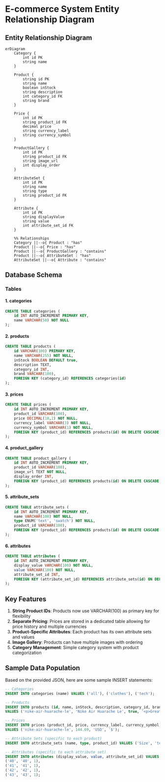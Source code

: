 # E-commerce System Entity Relationship Diagram
## Entity Relationship Diagram

```mermaid
erDiagram
    Category {
        int id PK
        string name
    }

    Product {
        string id PK
        string name
        boolean inStock
        string description
        int category_id FK
        string brand
    }

    Price {
        int id PK
        string product_id FK
        decimal price
        string currency_label
        string currency_symbol
    }

    ProductGallery {
        int id PK
        string product_id FK
        string image_url
        int display_order
    }

    AttributeSet {
        int id PK
        string name
        string type
        string product_id FK
    }

    Attribute {
        int id PK
        string displayValue
        string value
        int attribute_set_id FK
    }

    %% Relationships
    Category ||--o{ Product : "has"
    Product ||--o{ Price : "has"
    Product ||--o{ ProductGallery : "contains"
    Product ||--o{ AttributeSet : "has"
    AttributeSet ||--o{ Attribute : "contains"
```

## Database Schema

### Tables

#### 1. categories
```sql
CREATE TABLE categories (
    id INT AUTO_INCREMENT PRIMARY KEY,
    name VARCHAR(50) NOT NULL
);
```

#### 2. products
```sql
CREATE TABLE products (
    id VARCHAR(100) PRIMARY KEY,
    name VARCHAR(255) NOT NULL,
    inStock BOOLEAN DEFAULT true,
    description TEXT,
    category_id INT,
    brand VARCHAR(100),
    FOREIGN KEY (category_id) REFERENCES categories(id)
);
```

#### 3. prices
```sql
CREATE TABLE prices (
    id INT AUTO_INCREMENT PRIMARY KEY,
    product_id VARCHAR(100),
    price DECIMAL(10,2) NOT NULL,
    currency_label VARCHAR(3) NOT NULL,
    currency_symbol VARCHAR(1) NOT NULL,
    FOREIGN KEY (product_id) REFERENCES products(id) ON DELETE CASCADE
);
```

#### 4. product_gallery
```sql
CREATE TABLE product_gallery (
    id INT AUTO_INCREMENT PRIMARY KEY,
    product_id VARCHAR(100),
    image_url TEXT NOT NULL,
    display_order INT,
    FOREIGN KEY (product_id) REFERENCES products(id) ON DELETE CASCADE
);
```

#### 5. attribute_sets
```sql
CREATE TABLE attribute_sets (
    id INT AUTO_INCREMENT PRIMARY KEY,
    name VARCHAR(100) NOT NULL,
    type ENUM('text', 'swatch') NOT NULL,
    product_id VARCHAR(100),
    FOREIGN KEY (product_id) REFERENCES products(id) ON DELETE CASCADE
);
```

#### 6. attributes
```sql
CREATE TABLE attributes (
    id INT AUTO_INCREMENT PRIMARY KEY,
    display_value VARCHAR(100) NOT NULL,
    value VARCHAR(100) NOT NULL,
    attribute_set_id INT,
    FOREIGN KEY (attribute_set_id) REFERENCES attribute_sets(id) ON DELETE CASCADE
);
```

## Key Features

1. **String Product IDs**: Products now use VARCHAR(100) as primary key for flexibility
2. **Separate Pricing**: Prices are stored in a dedicated table allowing for price history and multiple currencies
3. **Product-Specific Attributes**: Each product has its own attribute sets and values
4. **Image Gallery**: Products can have multiple images with ordering
5. **Category Management**: Simple category system with product categorization

## Sample Data Population

Based on the provided JSON, here are some sample INSERT statements:

```sql
-- Categories
INSERT INTO categories (name) VALUES ('all'), ('clothes'), ('tech');

-- Products
INSERT INTO products (id, name, inStock, description, category_id, brand)
VALUES ('nike-air-huarache-le', 'Nike Air Huarache Le', true, '<p>Great sneakers for everyday use!</p>', 2, 'Nike x Stussy');

-- Prices
INSERT INTO prices (product_id, price, currency_label, currency_symbol)
VALUES ('nike-air-huarache-le', 144.69, 'USD', '$');

-- Attribute Sets (specific to each product)
INSERT INTO attribute_sets (name, type, product_id) VALUES ('Size', 'text', 'nike-air-huarache-le');

-- Attributes (specific to each attribute set)
INSERT INTO attributes (display_value, value, attribute_set_id) VALUES
('40', '40', 1),
('41', '41', 1),
('42', '42', 1),
('43', '43', 1);
```
